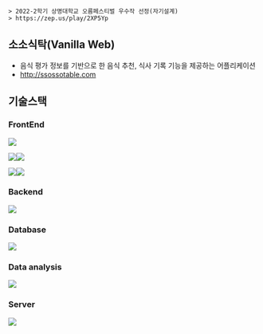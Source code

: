     > 2022-2학기 상명대학교 오름페스티벌 우수작 선정(자기설계)
    > https://zep.us/play/2XP5Yp

## 소소식탁(Vanilla Web)
- 음식 평가 정보를 기반으로 한 음식 추천, 식사 기록 기능을 제공하는 어플리케이션
- http://ssossotable.com

## 기술스택

### FrontEnd
<img src="https://img.shields.io/badge/HTML5-E34F26?style=for-the-badge&logo=HTML5&logoColor=white">

<img src="https://img.shields.io/badge/CSS3-1572B6?style=for-the-badge&logo=CSS3&logoColor=white"><img src="https://img.shields.io/badge/Bootstrap-7952B3?style=for-the-badge&logo=Bootstrap&logoColor=white">

<img src="https://img.shields.io/badge/JavaScript-F7DF1E?style=for-the-badge&logo=JavaScript&logoColor=white"><img src="https://img.shields.io/badge/jQuery-0769AD?style=for-the-badge&logo=jQuery&logoColor=white">
  


### Backend
<img src="https://img.shields.io/badge/PHP-777BB4?style=for-the-badge&logo=PHP&logoColor=white">

### Database
<img src="https://img.shields.io/badge/MySQL-4479A1?style=for-the-badge&logo=MySQL&logoColor=white">

### Data analysis
<img src="https://img.shields.io/badge/Python-3776AB?style=for-the-badge&logo=Python&logoColor=white">

### Server
<img src="https://img.shields.io/badge/Amazon%20EC2-FF9900?style=for-the-badge&logo=Amazon%20EC2&logoColor=white">


